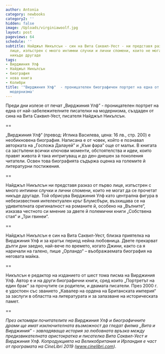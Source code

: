 ```yaml
---
author: Antonia
category: newbooks
category2: ''
hidden: false
image: /Uploads/virginiawoolf.jpg
layout: post
pageviews: 64
schedule: ''
subtitle: Найджъл Никълсън - син на Вита Саквил-Уест - ни представя разказ от първо
  лице, изпъстрен с много интимни случки и лични спомени, които не могат да се прочетат
  никъде другаде
tags:
- Вирджиния Улф
- Найджъл Никълсън
- биография
- нова книга
- Колибри
title: '"Вирджиния Улф"  - проницателен биографичен портрет на една от иконите на
  модернизма'
---
```


Преди дни излезе от печат „Вирджиния Улф”  - проницателен портрет на една от най-забележителните писателки на модернизма, създаден от сина на Вита Саквил-Уест, писателя Найджъл Никълсън.

\==

„Вирджиния Улф“ (превод: Иглика Василева, цена: 16 лв., стр. 200)  е необикновена биография. Написана е от човек, който е познавал авторката на „Госпожа Далауей” и „Към фара” още от малък. В книгата са застъпени всички ключови моменти, обстоятелства и идеи, които правят живота й така интригуващ и до ден-днешен за поколения читатели. Освен това биографията съдържа оценка на големите й литературни постижения. 

\==

Найджъл Никълсън ни представя разказ от първо лице, изпъстрен с много интимни случки и лични спомени, които не могат да се прочетат никъде другаде. Той обрисува Вирджиния Улф като централна фигура в небезизвестния интелектуален кръг Блумсбъри, възхищава се на удивителната оригиналност на романите й, особено на „Вълните“, изказва честното си мнение за двете й полемични книги „Собствена стая“ и „Три гвинеи“.

\==

Найджъл Никълсън е син на Вита Саквил-Уест, близка приятелка на Вирджиния Улф и за кратък период нейна любовница. Двете прекарват дълги дни заедно, най-вече по времето, когато Джини, както са я наричали на галено, пише „Орландо“ – въображаемата биография на неговата майка. 

\==

Никълсън е редактор на изданието от шест тома писма на Вирджиния Улф. Автор е и на други биографични книги, сред които „Портретът на един брак“ за прочутите си родители, и двамата писатели. През 2000 г. е удостоен със званието „Кавалер на ордена на Британската империя“ за заслуги в областта на литературата и за запазване на историческата памет.

\==

_През октомври почитателите на Вирджиния Улф и биографичните драми ще имат изключителната възможност да гледат филма „Вита и Вирджиния” - завладяваща история за любовната връзка между предизвикателната аристократка и писателка Вита Саквил-Уест и Вирджиния Улф. Копродукцията на Великобритания и Ирландия е част от програмата на CineLibri 2019 (www.cinelibri.com)._